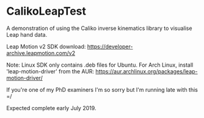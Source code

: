 # CalikoLeapTest
A demonstration of using the Caliko inverse kinematics library to visualise Leap hand data.

Leap Motion v2 SDK download: https://developer-archive.leapmotion.com/v2

Note: Linux SDK only contains .deb files for Ubuntu. For Arch Linux, install 'leap-motion-driver' from the AUR: https://aur.archlinux.org/packages/leap-motion-driver/

If you're one of my PhD examiners I'm so sorry but I'm running late with this =/

Expected complete early July 2019.
